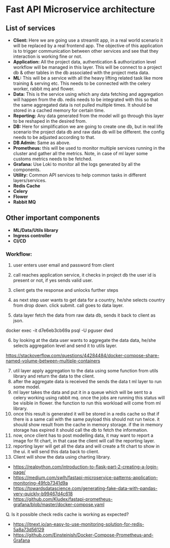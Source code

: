 # Fast API Microservice architecture

## List of services

* __Client:__ Here we are going use a streamlit app, in a real world scenario it will be replaced by a real frontend app. The objective of this application is to trigger communication between other services and see that they interaction is working fine or not.
* __Application:__ All the project data, authentication & authorization level workflow will be managed in this layer. This will be connect to a project db & other tables in the db associated with the project meta data.
* __ML:__ This will be a service with all the heavy lifting related task like more training & serving etc. This needs to be connected with the celery worker, rabbit mq and flower.
* __Data:__ This is the service using which any data fetching and aggregation will happen from the db. redis needs to be integrated with this so that the same aggregated data is not pulled multiple times. It should be stored in a cached memory for certain time.
* __Reporting:__ Any data generated from the model will go through this layer to be reshaped in the desired from.
* __DB:__ Here for simplification we are going to create one db, but in real life scenario the project data db and raw data db will be different. the config needs to be adjusted according to that.
* __DB Admin:__ Same as above.
* __Prometheus:__ this will be used to monitor multiple services running in the cluster and gather all the metrics. Note, in case of ml layer some customs metrics needs to be fetched. 
* __Grafana:__ Use Loki to monitor all the logs generated by all the components. 
* __Utility:__ Common API services to help common tasks in different layers/services.
* __Redis Cache__
* __Celery__
* __Flower__
* __Rabbit MQ__

## __Other important components__

* __ML/Data/Utils library__
* __Ingress controller__
* __CI/CD__


### Workflow:

1. user enters user email and password from client
2. call reaches application service, it checks in project db the user id is present or not, if yes sends valid user.
3. client gets the response and unlocks further steps


4. as next step user wants to get data for a country, he/she selects country from drop down. click submit. call goes to data layer.
5. data layer fetch the data from raw data db, sends it back to client as json.

docker exec -it d7e6eb3cb69a psql -U pguser dwd


6. by looking at the data user wants to aggregate the data data, he/she selects aggregation level and send it to utils layer.

https://stackoverflow.com/questions/44284484/docker-compose-share-named-volume-between-multiple-containers


7. util layer apply aggregation to the data using some function from utils library and return the data to the client.
8. after the aggregate data is received the sends the data t ml layer to run some model.
9.  ml layer takes the data and put it in a queue which will be sent to a celery working using rabbit mq. once the jobs are running this status will be visible in flower. the function to run this workload will come from ml library.
10. once this result is generated it will be stored in a redis cache so that if there is a same call with the same payload this should not run twice. it should show result from the cache in memory storage. if the in memory storage has expired it should call the db to fetch the information.
11. now, once client has to post modelling data, it may want to report a image for fit chart, in that case the client will call the reporting layer.
12. reporting layer will get all the data and will create a fit chart to show in the ui. it will send this data back to client.
13. Client will show the data using charting library. 

* https://realpython.com/introduction-to-flask-part-2-creating-a-login-page/
* https://medium.com/swlh/fastapi-microservice-patterns-application-monitoring-49fcb7341d9a
* https://towardsdatascience.com/generating-fake-data-with-pandas-very-quickly-b99467d4c618
* https://github.com/Kludex/fastapi-prometheus-grafana/blob/master/docker-compose.yaml


Q. Is it possible check redis cache is working as expected?
* https://itnext.io/an-easy-to-use-monitoring-solution-for-redis-5a8a73d56129
* https://github.com/Einsteinish/Docker-Compose-Prometheus-and-Grafana